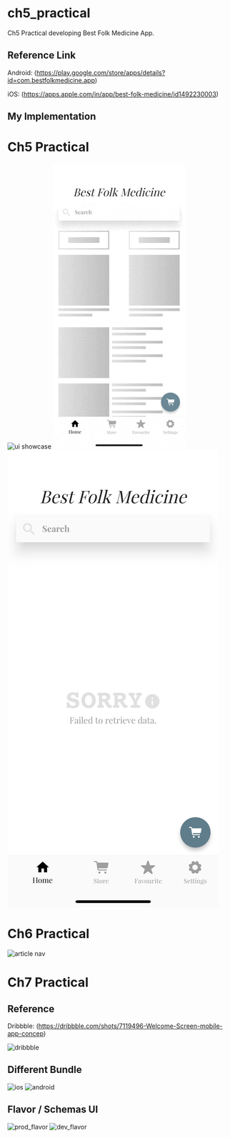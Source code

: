 # ch5_practical

Ch5 Practical developing Best Folk Medicine App.

## Reference Link

Android: (https://play.google.com/store/apps/details?id=com.bestfolkmedicine.app)

iOS: (https://apps.apple.com/in/app/best-folk-medicine/id1492230003)

## My Implementation

# Ch5 Practical
![ui showcase](https://github.com/aditya-css/ch5_practical/blob/develop/build%20showcase/show.gif) ![ui showcase](https://github.com/aditya-css/ch5_practical/blob/develop/build%20showcase/loading.gif) ![error](https://github.com/aditya-css/ch5_practical/blob/develop/build%20showcase/error.png)


# Ch6 Practical
![article nav](https://github.com/aditya-css/ch5_practical/blob/develop/build%20showcase/p6.gif)

# Ch7 Practical
## Reference

Dribbble: (https://dribbble.com/shots/7119496-Welcome-Screen-mobile-app-concep)

![dribbble](https://github.com/aditya-css/ch5_practical/blob/feature/flavor_config/build%20showcase/ref.gif)

## Different Bundle

![ios](https://github.com/aditya-css/ch5_practical/blob/feature/flavor_config/build%20showcase/ios.png) ![android](https://github.com/aditya-css/ch5_practical/blob/feature/flavor_config/build%20showcase/android.png)

## Flavor / Schemas UI

![prod_flavor](https://github.com/aditya-css/ch5_practical/blob/feature/flavor_config/build%20showcase/prod.gif) ![dev_flavor](https://github.com/aditya-css/ch5_practical/blob/feature/flavor_config/build%20showcase/dev.gif)

